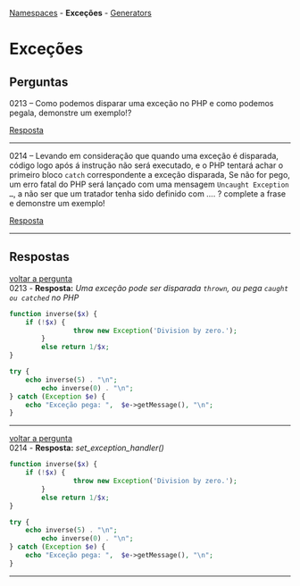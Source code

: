 [Namespaces]( ) - **Exceções** - [Generators]( )


Exceções
========

Perguntas
---------

<a name="back0213">0213</a> – Como podemos disparar uma exceção no PHP e como podemos pegala, demonstre um exemplo!?

<a href="#0213">Resposta</a>
***


<a name="back0214">0214</a> – Levando em consideração que quando uma exceção é disparada, código logo após á instrução não será 
executado, e o PHP tentará achar o primeiro bloco `catch` correspondente a exceção disparada, Se não for pego, um erro fatal do 
PHP será lançado com uma mensagem `Uncaught Exception …`, a não ser que um tratador tenha sido definido com …. ? complete a frase 
e demonstre um exemplo!

<a href="#0214">Resposta</a>
***


Respostas
---------

<a href="#back0213">voltar a pergunta</a><br/>
<a name="0213">0213</a> - **Resposta:** _Uma exceção pode ser disparada `thrown`, ou pega `caught ou catched` no PHP_

```php
function inverse($x) {
	if (!$x) {
        		throw new Exception('Division by zero.');
    	}
    	else return 1/$x;
}

try {
	echo inverse(5) . "\n";
    	echo inverse(0) . "\n";
} catch (Exception $e) {
  	echo "Exceção pega: ",  $e->getMessage(), "\n";
}
```

***


<a href="#back0214">voltar a pergunta</a><br/>
<a name="0214">0214</a> - **Resposta:** _set_exception_handler()_

```php
function inverse($x) {
	if (!$x) {
        		throw new Exception('Division by zero.');
    	}
    	else return 1/$x;
}

try {
	echo inverse(5) . "\n";
    	echo inverse(0) . "\n";
} catch (Exception $e) {
  	echo "Exceção pega: ",  $e->getMessage(), "\n";
}
```

***

